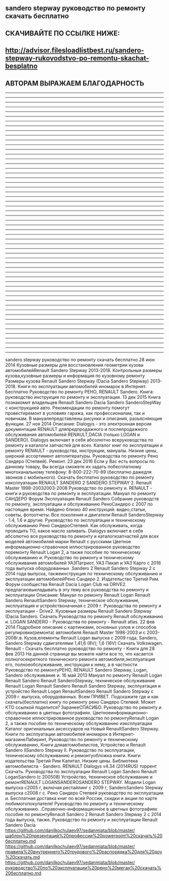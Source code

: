 sandero stepway руководство по ремонту скачать бесплатно
--------------------------------------------------
СКАЧИВАЙТЕ ПО ССЫЛКЕ НИЖЕ:
--------------------------------------------------
http://advisor.filesloadlistbest.ru/sandero-stepway-rukovodstvo-po-remontu-skachat-besplatno
--------------------------------------------------
АВТОРАМ ВЫРАЖАЕМ БЛАГОДАРНОСТЬ
--------------------------------------------------
--------------------------------------------------
--------------------------------------------------
--------------------------------------------------
--------------------------------------------------
--------------------------------------------------
--------------------------------------------------
--------------------------------------------------
--------------------------------------------------
--------------------------------------------------
--------------------------------------------------
--------------------------------------------------
--------------------------------------------------
--------------------------------------------------
--------------------------------------------------
--------------------------------------------------
--------------------------------------------------
--------------------------------------------------
--------------------------------------------------
--------------------------------------------------
--------------------------------------------------
--------------------------------------------------
--------------------------------------------------
--------------------------------------------------
--------------------------------------------------
--------------------------------------------------
--------------------------------------------------
--------------------------------------------------
--------------------------------------------------
--------------------------------------------------
--------------------------------------------------
--------------------------------------------------
--------------------------------------------------
--------------------------------------------------
--------------------------------------------------
--------------------------------------------------
--------------------------------------------------
--------------------------------------------------
--------------------------------------------------
--------------------------------------------------
--------------------------------------------------
--------------------------------------------------
--------------------------------------------------
--------------------------------------------------
--------------------------------------------------
--------------------------------------------------
--------------------------------------------------
--------------------------------------------------
--------------------------------------------------
--------------------------------------------------
--------------------------------------------------
--------------------------------------------------
--------------------------------------------------
--------------------------------------------------
--------------------------------------------------
--------------------------------------------------
--------------------------------------------------
sandero stepway руководство по ремонту скачать бесплатно 28 июн 2014  Кузовные размеры для восстановления геометрии кузова автомобилейRenault Sandero Stepway 2013-2018.  Контрольные размеры кузова,кузовные размеры и информация по кузовному ремонту  Размеры кузова Renault Sandero Stepway (Dacia Sandero Stepway) 2013-2018. Книги по эксплуатации автомобилей иномарок в Интернет. Бесплатно Руководство по ремонту РЕНО, RENAULT Sandero. Книга: руководство  инструкция по ремонту и эксплуатации. 13 дек 2015  Книга познакомит владельцев Renault Sandero  Dacia Sandero  SanderoStepWay с конструкцией авто. Рекомендации по ремонту помогут провестиремонт в условиях гаража, как профессионалам, так и новичкам. В мануалепредставлены рисунки и описания, разъясняющие функции. 27 ноя 2014  Описание: Dialogys - это электронная версия документации RENAULT дляпредпродажного и послепродажного обслуживания автомобилей RENAULT,DACIA (только LOGAN и SANDERO). Dialogys включает в себя абсолютно всеруководства по ремонту и каталоги запчастей для всех. Каталог книг по эксплуатации и ремонту RENAULT - руководства, инструкции, мануалы. Низкие цены, широкий ассортимент автолитературы. Руководства по ремонту Рено Сандеро (Степвей). Ремонт. 23 дек 2016  Если у Вас есть вопросы по данному товару, Вы всегда сможете их задать побесплатному многоканальному телефону: 8-800-222-70-89 (бесплатно дажедля звонков с мобильного). Скачать бесплатно руководство по ремонту иэксплуатации RENAULT SANDERO 2  SANDERO STEPWAY 2. Renault Master 1998-20032003-2008 Руководство по ремонту и. RENAULT - книги и руководства по ремонту и эксплуатации. Мануал по ремонту САНДЕРО  Форум Эксплуатация Renault Sandero
Собрание руководств по ремонту, эксплуатации и обслуживанию РеноСандеро с 2007 по настоящее время. Найдено близко 40 инструкций: видео,статьи, советы, фотоотчеты. Все поколения и двигатели Renault SanderoStepway - 1.4, 1.6 и другие. Руководство по эксплуатации и техническому обслуживанию Рено СандероСтепвей. Как обслуживать, когда проводить ТО, какое масло заливать. Dialogys включает в себя абсолютно все руководства по ремонту и каталогизапчастей для всех моделей автомобилей марки Renault с русскими Цветное информационно-справочное иллюстрированное руководство поремонту Renault Logan 2, а также пособие по техническому обслуживанию и. Руководство по ремонту и техническому обслуживания автомобилей УАЗПатриот, УАЗ Пикап и УАЗ Карго с 2016 года выпуска оборудованных .Sandero 2  Renault Sandero Stepway 2 с 2014 года выпуска, такжеинструкция по техническому обслуживанию и эксплуатации автомобилейРено Сандеро 2. Издательство Третий Рим. Форум сообщества Renault Dacia Logan Club на DRIVE2. предлагаювыкладывать в эту тему все руководства по ремонту и эксплуатации Описание: Мануал по ремонту Renault Logan  Renault Sandero  RenaultSandero Stepway, техническое обслуживание, эксплуатация и устройствоначиная c 2009 г. Руководства по ремонту и эксплуатации - Drive2. Кузовные размеры Renault Sandero Stepway (Dacia Sandero. Скачать Руководства по ремонту Renault обслуживанию и. LOGAN  SANDERO - Руководства по ремонту - Renault atlas. 22 фев 2014  Подробное описание с картинками, основных узлов и способов регулировки(ремонта) автомобиля Renault Master 1998-2003 и с 2003-2008г.в. Кузов,елементы  Renault Logan выпуска с 2009 года, Sandero, Sandero Stepway сдвигателями 1,41,6 (8V); 1,6 (16V) Скачать  Volkswagen. Renault - Скачать бесплатно руководство по ремонту - Книги для
28 фев 2013  На данной странице вы можете найти все то, что касается полногосекретного технического ремонта автомобиля,эксплуатация его, полноеобслуживание, инструкции к нему, а в частности Руководство по ремонтуРЕНО, RENAULT Sandero Stepway, Logan, Sandero обслуживание и. 16 май 2013  Мануал по ремонту Renault Logan  Renault Sandero  Renault SanderoStepway, техническое обслуживание Renault Logan  Renault Sandero Renault Sandero Stepway, эксплуатация и устройство Renault Logan  RenaultSandero  Renault Sandero Stepway c 2009 г. выпуска, оборудованных. Всем ПРИВЕТ. Подскажите где и как скачать(бесплатно) книгу по ремонту рено Сандеро Степвей. Может КТО ссылкой поделится? ЗаранееСПАСИБО. Руководство по ремонту и обслуживанию в цветных фотографиях. Цветноеинформационно-справочное иллюстрированное руководство по ремонтуRenault Logan 2, а также пособие по техническому обслуживанию иэксплуатации  Каталог оригинальных аксессуаров на Новый RenaultSandero Stepway. Книги по эксплуатации автомобилей иномарок в Интернет-магазинеЛабиринт, Руководство по ремонту и техническому обслуживанию, Книги дляавтомобилистов, Устройство и  Renault Sandero IISandero Stepway II. Руководство по эксплуатации, техническому обслуживанию и ремонтуобложка книги. Книги издательства Третий Рим Капитал. Низкие цены. Библиотека автомобилиста - Sandero. RENAULT Dialogys v4.34 (2014RUS) торрент Скачать. Руководства по эксплуатации Renault Logan  Sandero Renault LoganSandero (с 200508) Устройство, техническое обслуживание и ремонтRENAULT LOGANSANDEROSANDERO STEPWAY. Модели Logan выпуска с2005 г, включая рестайлинг с 2009 г, SanderoSandero Stepway выпуска с2008 г с. Рено Сандеро Степвей руководство по эксплуатации и. Бесплатная доставка книг по всей России, скидки и акции по карте любимогопокупателя!  Руководство по ремонту и техническому обслуживанию. .Справочно-информационное в цветных фотографиях пособие по ремонтуRenault Sandero 2  Renault Sandero Stepway 2 с 2014 года выпуска, также. Руководство по ремонту и эксплуатации Renault Sandero  Dacia
https://github.com/danilkochulaev97/sedanmiata/blob/master/шаблон%20презентаций%20профессии%20powerpoint%20скачать%20бесплатно.md
https://github.com/danilkochulaev97/sedanmiata/blob/master/правила%20внутреннего%20трудового%20распорядка%20для%20доу%20скачать.md
https://github.com/danilkochulaev97/sedanmiata/blob/master/руководство%20по%20эксплуатации%20рено%20меган%20скачать%20бесплатно.md